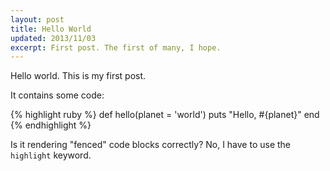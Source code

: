 ```yaml
---
layout: post
title: Hello World
updated: 2013/11/03
excerpt: First post. The first of many, I hope.
---
```


Hello world. This is my first post.

It contains some code:

{% highlight ruby %}
def hello(planet = 'world')
  puts "Hello, #{planet}"
end
{% endhighlight %}

Is it rendering "fenced" code blocks correctly? No, I have to use the `highlight` keyword.

